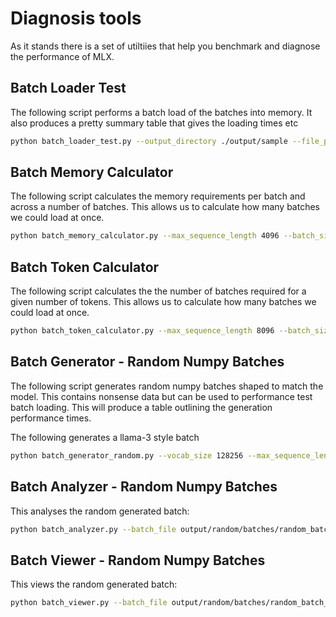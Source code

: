 # Diagnosis tools
As it stands there is a set of utiltiies that help you benchmark and diagnose the performance of MLX.

## Batch Loader Test
The following script performs a batch load of the batches into memory.
It also produces a pretty summary table that gives the loading times etc

```bash
python batch_loader_test.py --output_directory ./output/sample --file_prefix sample
```

## Batch Memory Calculator
The following script calculates the memory requirements per batch and across a number of batches.
This allows us to calculate how many batches we could load at once.

```bash
python batch_memory_calculator.py --max_sequence_length 4096 --batch_size 1024 --dtype float32 --num_batches 1024
```

## Batch Token Calculator
The following script calculates the the number of batches required for a given number of tokens.
This allows us to calculate how many batches we could load at once.

```bash
python batch_token_calculator.py --max_sequence_length 8096 --batch_size 1024 --dtype float32 --num_tokens 1024
```

## Batch Generator - Random Numpy Batches
The following script generates random numpy batches shaped to match the model.
This contains nonsense data but can be used to performance test batch loading.
This will produce a table outlining the generation performance times.

The following generates a llama-3 style batch
```bash
python batch_generator_random.py --vocab_size 128256 --max_sequence_length 8096 --batch_size 1024 --num_batches 1 --file_prefix random --output_directory output/random/batches
```

## Batch Analyzer - Random Numpy Batches
This analyses the random generated batch:

```bash
python batch_analyzer.py --batch_file output/random/batches/random_batch_0001.npy --tokenizer meta-llama/Meta-Llama-3-8B-Instruct
```

## Batch Viewer - Random Numpy Batches
This views the random generated batch:

```bash
python batch_viewer.py --batch_file output/random/batches/random_batch_0001.npy --tokenizer meta-llama/Meta-Llama-3-8B-Instruct
```